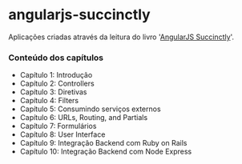 # angularjs-succinctly
Aplicações criadas através da leitura do livro '[AngularJS Succinctly](https://www.syncfusion.com/resources/techportal/details/ebooks/angularjs)'.

### Conteúdo dos capítulos

 - Capítulo 1: Introdução
 - Capítulo 2: Controllers
 - Capítulo 3: Diretivas
 - Capítulo 4: Filters
 - Capítulo 5: Consumindo serviços externos
 - Capítulo 6: URLs, Routing, and Partials
 - Capítulo 7: Formulários
 - Capítulo 8: User Interface
 - Capítulo 9: Integração Backend com Ruby on Rails
 - Capítulo 10: Integração Backend com Node Express